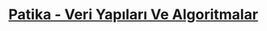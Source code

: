# [Patika - Veri Yapıları Ve Algoritmalar](https://app.patika.dev/courses/veri-yapilari-ve-algoritmalar/algoritma-nedir)
